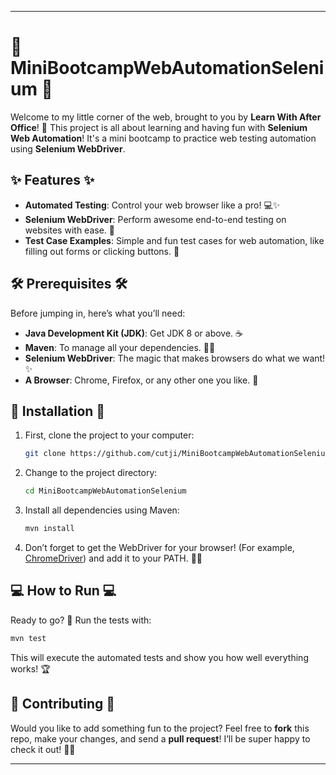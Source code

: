 ---

# 🌸 MiniBootcampWebAutomationSelenium 🌸

Welcome to my little corner of the web, brought to you by **Learn With After Office**! 🌟 This project is all about learning and having fun with **Selenium Web Automation**! It's a mini bootcamp to practice web testing automation using **Selenium WebDriver**.

## ✨ Features ✨

- **Automated Testing**: Control your web browser like a pro! 💻✨
- **Selenium WebDriver**: Perform awesome end-to-end testing on websites with ease. 🚀
- **Test Case Examples**: Simple and fun test cases for web automation, like filling out forms or clicking buttons. 🎯

## 🛠️ Prerequisites 🛠️

Before jumping in, here’s what you’ll need:

- **Java Development Kit (JDK)**: Get JDK 8 or above. ☕️
- **Maven**: To manage all your dependencies. 🧑‍💻
- **Selenium WebDriver**: The magic that makes browsers do what we want! ✨
- **A Browser**: Chrome, Firefox, or any other one you like. 🦄

## 🚀 Installation 🚀

1. First, clone the project to your computer:

   ```bash
   git clone https://github.com/cutji/MiniBootcampWebAutomationSelenium.git
   ```

2. Change to the project directory:

   ```bash
   cd MiniBootcampWebAutomationSelenium
   ```

3. Install all dependencies using Maven:

   ```bash
   mvn install
   ```

4. Don’t forget to get the WebDriver for your browser! (For example, [ChromeDriver](https://sites.google.com/chromium.org/driver/)) and add it to your PATH. 🦸‍♀️

## 💻 How to Run 💻

Ready to go? 🎉 Run the tests with:

```bash
mvn test
```

This will execute the automated tests and show you how well everything works! 🏆

## 💖 Contributing 💖

Would you like to add something fun to the project? Feel free to **fork** this repo, make your changes, and send a **pull request**! I’ll be super happy to check it out! 🎨✨

---